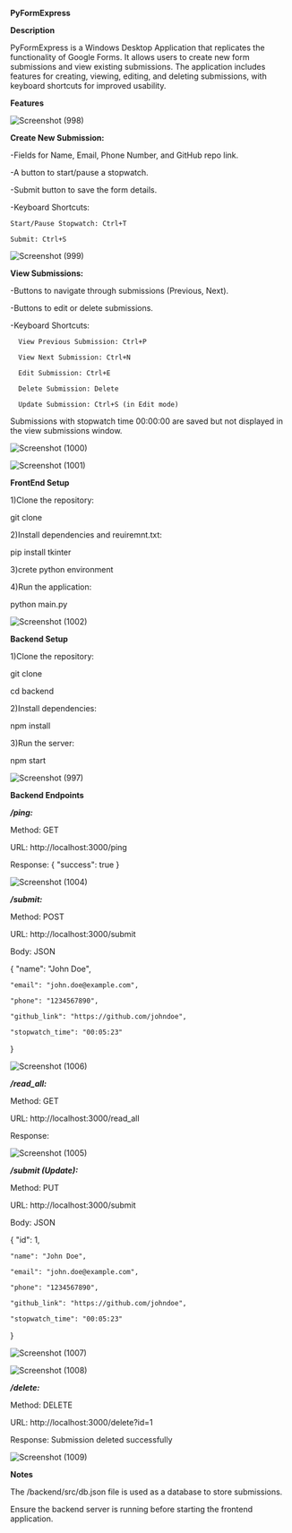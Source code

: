 **PyFormExpress**

**Description**

PyFormExpress is a Windows Desktop Application that replicates the functionality of Google Forms. It allows users to create new form submissions and view existing submissions. The application includes features for creating, viewing, editing, and deleting submissions, with keyboard shortcuts for improved usability.

**Features**


![Screenshot (998)](https://github.com/Samrudhi00/PyFormExpress/assets/89694069/b6683ae0-bf93-470a-a69b-e0f3e3fef7fa)


**Create New Submission:**

-Fields for Name, Email, Phone Number, and GitHub repo link.

-A button to start/pause a stopwatch.

-Submit button to save the form details.

-Keyboard Shortcuts:

    Start/Pause Stopwatch: Ctrl+T
    
    Submit: Ctrl+S


![Screenshot (999)](https://github.com/Samrudhi00/PyFormExpress/assets/89694069/9648a913-aba6-4659-b8bf-2408332ca93c)


**View Submissions:**

  -Buttons to navigate through submissions (Previous, Next).
  
  -Buttons to edit or delete submissions.
  
  -Keyboard Shortcuts:
  
      View Previous Submission: Ctrl+P
      
      View Next Submission: Ctrl+N
      
      Edit Submission: Ctrl+E
      
      Delete Submission: Delete
      
      Update Submission: Ctrl+S (in Edit mode)
      
Submissions with stopwatch time 00:00:00 are saved but not displayed in the view submissions window.


![Screenshot (1000)](https://github.com/Samrudhi00/PyFormExpress/assets/89694069/217ea6b3-bf28-46de-a9f2-462707d75203)




![Screenshot (1001)](https://github.com/Samrudhi00/PyFormExpress/assets/89694069/122fccfa-0cdf-4a88-9a80-c4f552eea3e8)


**FrontEnd Setup**

1)Clone the repository:

 git clone <your-frontend-repo-url>

2)Install dependencies and reuiremnt.txt:

pip install tkinter

3)crete python environment

4)Run the application:

python main.py


![Screenshot (1002)](https://github.com/Samrudhi00/PyFormExpress/assets/89694069/83452fae-f6a3-4faa-883b-c000b08d0ac6)


**Backend Setup**

1)Clone the repository:

git clone <your-backend-repo-url>

cd backend

2)Install dependencies:

npm install

3)Run the server:

npm start


![Screenshot (997)](https://github.com/Samrudhi00/PyFormExpress/assets/89694069/557ce7a2-1d91-4dc9-9852-e22e9e78d885)


**Backend Endpoints**

***/ping:***

Method: GET

URL: http://localhost:3000/ping

Response: { "success": true }


![Screenshot (1004)](https://github.com/Samrudhi00/PyFormExpress/assets/89694069/2ed9115a-fa6c-4de8-91c1-b45f2ec9ac03)


***/submit:***

Method: POST

URL: http://localhost:3000/submit

Body: JSON

{
    "name": "John Doe",
    
    "email": "john.doe@example.com",
    
    "phone": "1234567890",
    
    "github_link": "https://github.com/johndoe",
    
    "stopwatch_time": "00:05:23"
}


![Screenshot (1006)](https://github.com/Samrudhi00/PyFormExpress/assets/89694069/7d2a1afa-fe64-4e96-ac66-7843613ab7c3)


***/read_all:***

Method: GET

URL: http://localhost:3000/read_all

Response:


![Screenshot (1005)](https://github.com/Samrudhi00/PyFormExpress/assets/89694069/82321e61-5c72-488a-8ac8-09761a7c5e9f)


***/submit (Update):***

Method: PUT

URL: http://localhost:3000/submit

Body: JSON

{
    "id": 1,
    
    "name": "John Doe",
    
    "email": "john.doe@example.com",
    
    "phone": "1234567890",
    
    "github_link": "https://github.com/johndoe",
    
    "stopwatch_time": "00:05:23"
}


![Screenshot (1007)](https://github.com/Samrudhi00/PyFormExpress/assets/89694069/9b9ffa69-ed71-4971-b64e-8249b67f32d7)




![Screenshot (1008)](https://github.com/Samrudhi00/PyFormExpress/assets/89694069/46faf111-6030-4724-8690-47fba785a2b6)


***/delete:***

Method: DELETE

URL: http://localhost:3000/delete?id=1

Response: Submission deleted successfully


![Screenshot (1009)](https://github.com/Samrudhi00/PyFormExpress/assets/89694069/2dcc1e0c-d522-4bbb-a5a8-9321770b43ef)


**Notes**

The /backend/src/db.json file is used as a database to store submissions.

Ensure the backend server is running before starting the frontend application.









